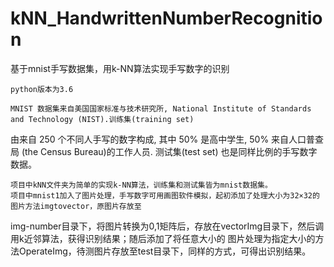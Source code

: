 # kNN_HandwrittenNumberRecognition
基于mnist手写数据集，用k-NN算法实现手写数字的识别
    
    python版本为3.6

    MNIST 数据集来自美国国家标准与技术研究所, National Institute of Standards and Technology (NIST).训练集(training set)
由来自 250 个不同人手写的数字构成, 其中 50% 是高中学生, 50% 来自人口普查局 (the Census Bureau)的工作人员. 测试集(test set)
也是同样比例的手写数字数据。

    项目中kNN文件夹为简单的实现k-NN算法，训练集和测试集皆为mnist数据集。
    项目中mnist1加入了图片处理，手写数字可用画图软件模拟，起初添加了处理大小为32×32的图片方法imgtovector，原图片存放至
img-number目录下，将图片转换为0,1矩阵后，存放在vectorImg目录下，然后调用k近邻算法，获得识别结果；随后添加了将任意大小的
图片处理为指定大小的方法OperateImg，待测图片存放至test目录下，同样的方式，可得出识别结果。
